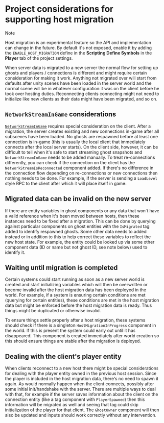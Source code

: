 # Project considerations for supporting host migration

> [!NOTE]
> Host migration is an experimental feature so the API and implementation can change in the future. By default it's not exposed, enable it by adding the `ENABLE_HOST_MIGRATION` define in the __Scripting Define Symbols__ in the __Player__ tab of the project settings.

When server data is migrated to a new server the normal flow for setting up ghosts and players / connections is different and might require certain consideration for making it work. Anything not migrated over will start from defaults after unity scenes have been loaded in the server world and the normal scene will be in whatever configuration it was on the client before he took over hosting duties. Reconnecting clients connecting might not need to initialize like new clients as their data might have been migrated, and so on.

## `NetworkStreamInGame` considerations

[`NetworkStreamInGame`](https://docs.unity3d.com/Packages/com.unity.netcode@latest?subfolder=/api/Unity.NetCode.NetworkStreamInGame.html) requires special consideration on the client. After a migration, the server creates existing and new connections in-game after all subscenes have been loaded. No ghosts are respawned before at least one connection is in-game (this is usually the local client that immediately connects after the local server starts). On the client side, however, it can be difficult to tell when it's safe to start streaming ghost snapshots and `NetworkStreamInGame` needs to be added manually. To treat re-connections differently, you can check if the connection on the client has the `NetworkStreamIsReconnected` component added. If there's no difference in the connection flow depending on re-connections or new connections then nothing needs to be done. For example, if the server is sending a `LoadLevel` style RPC to the client after which it will place itself in game.

## Migrated data can be invalid on the new server

If there are entity variables in ghost components or any data that won't have a valid reference when it's been moved between hosts, then these instances need to be fixed after a migration. This can be done by querying against particular components on ghost entities with the `IsMigrated` tag added to identify respawned ghosts. Some other data needs to added instead or in addition to this to help correct these variables to reflect the new host state. For example, the entity could be looked up via some other component data (ID or name but not ghost ID, see note below) used to identify it.

## Waiting until migration is completed

Certain systems could start running as soon as a new server world is created and start initializing variables which will then be overwritten or become invalid after the host migration data has been deployed in the world. For example, if a system is ensuring certain conditions are met (querying for certain entities), these conditions are met in the host migration data but might be enforced before the host migration data is ready. Thus things might be duplicated or otherwise invalid.

To ensure things settle properly after a host migration, these systems should check if there is a singleton `HostMigrationInProgress` component in the world. If this is present the system could early out until it has disappeared. This component is created immediately after world creation so this should ensure things are stable after the migration is deployed.

## Dealing with the client's player entity

When clients reconnect to a new host there might be special considerations for dealing with the player entity owned in the previous host session. Since the player is included in the host migration data, there's no need to spawn it again. As would normally happen when the client connects, possibly after some initial init/handshake with the server. There are multiple ways to deal with that, for example if the server saves information about the client on the  connection entity (like a tag component with `PlayerSpawned`) then this information will be migrated as well and seeing that tag could skip initialization of the player for that client. The `GhostOwner` component will then also be updated and inputs should work correctly without any intervention.

